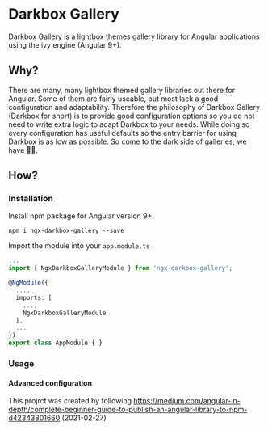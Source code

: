 # Darkbox Gallery

Darkbox Gallery is a lightbox themes gallery library for Angular applications using the ivy engine (Angular 9+).
## Why?
There are many, many lightbox themed gallery libraries out there for Angular. Some of them are fairly useable, but most lack a good configuration and adaptability. Therefore the philosophy of Darkbox Gallery (Darkbox for short) is to provide good configuration options so you do not need to write extra logic to adapt Darkbox to your needs. While doing so every configuration has useful defaults so the entry barrier for using Darkbox is as low as possible. So come to the dark side of galleries; we have 🍪🍪.
## How?

### Installation
Install npm package for Angular version 9+:

```
npm i ngx-darkbox-gallery --save
```

Import the module into your `app.module.ts`
```typescript
...
import { NgxDarkboxGalleryModule } from 'ngx-darkbox-gallery';

@NgModule({
  ...,
  imports: [
    ...,
    NgxDarkboxGalleryModule
  ],
  ...
})
export class AppModule { }
```
### Usage

#### Advanced configuration
This projrct was created by following https://medium.com/angular-in-depth/complete-beginner-guide-to-publish-an-angular-library-to-npm-d42343801660 (2021-02-27)
